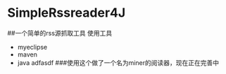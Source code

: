 # SimpleRssreader4J

##一个简单的rss源抓取工具
使用工具
*	myeclipse
*	maven
*	java
adfasdf
###使用这个做了一个名为miner的阅读器，现在正在完善中
